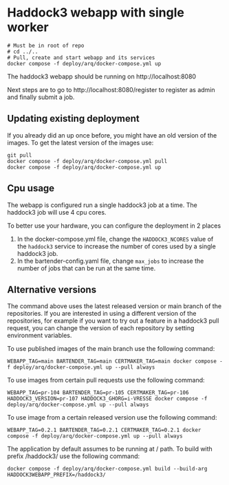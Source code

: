 # Haddock3 webapp with single worker

```shell
# Must be in root of repo
# cd ../..
# Pull, create and start webapp and its services
docker compose -f deploy/arq/docker-compose.yml up
```

The haddock3 webapp should be running on http://localhost:8080

Next steps are to go to http://localhost:8080/register to register as admin and finally submit a job.

## Updating existing deployment

If you already did an up once before, you might have an old version of the images.
To get the latest version of the images use:

```shell
git pull
docker compose -f deploy/arq/docker-compose.yml pull
docker compose -f deploy/arq/docker-compose.yml up
```

## Cpu usage

The webapp is configured run a single haddock3 job at a time.
The haddock3 job will use 4 cpu cores.

To better use your hardware, you can configure the deployment in 2 places
1. In the docker-compose.yml file, change the `HADDOCK3_NCORES` value of the `haddock3` service to increase the number of cores used by a single haddock3 job.
2. In the bartender-config.yaml file, change `max_jobs` to increase the number of jobs that can be run at the same time.

## Alternative versions

The command above uses the latest released version or main branch of the repositories.
If you are interested in using a different version of the repositories,
for example if you want to try out a feature in a haddock3 pull request,
you can change the version of each repository by setting environment variables.

To use published images of the main branch use the following command:

```shell
WEBAPP_TAG=main BARTENDER_TAG=main CERTMAKER_TAG=main docker compose -f deploy/arq/docker-compose.yml up --pull always
```

To use images from certain pull requests use the following command:

```shell
WEBAPP_TAG=pr-104 BARTENDER_TAG=pr-105 CERTMAKER_TAG=pr-106 HADDOCK3_VERSION=pr-107 HADDOCK3_GHORG=i-VRESSE docker compose -f deploy/arq/docker-compose.yml up --pull always
```

To use image from a certain released version use the following command:

```shell
WEBAPP_TAG=0.2.1 BARTENDER_TAG=0.2.1 CERTMAKER_TAG=0.2.1 docker compose -f deploy/arq/docker-compose.yml up --pull always
```

The application by default assumes to be running at / path.
To build with prefix /haddock3/ use the following command:

```shell
docker compose -f deploy/arq/docker-compose.yml build --build-arg HADDOCK3WEBAPP_PREFIX=/haddock3/
```
